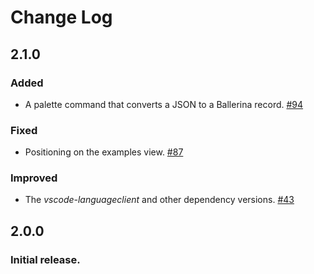 # Change Log

## **2.1.0**
### Added
- A palette command that converts a JSON to a Ballerina record. [#94](https://github.com/wso2/ballerina-plugin-vscode/issues/94)

### Fixed
- Positioning on the examples view. [#87](https://github.com/wso2/ballerina-plugin-vscode/issues/87)

### Improved
- The *vscode-languageclient* and other dependency versions. [#43](https://github.com/wso2/ballerina-plugin-vscode/issues/43)

## **2.0.0**
### Initial release.
